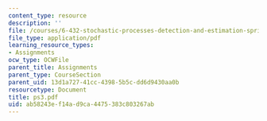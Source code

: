 ```yaml
---
content_type: resource
description: ''
file: /courses/6-432-stochastic-processes-detection-and-estimation-spring-2004/ab58243ef14ad9ca4475383c803267ab_ps3.pdf
file_type: application/pdf
learning_resource_types:
- Assignments
ocw_type: OCWFile
parent_title: Assignments
parent_type: CourseSection
parent_uid: 13d1a727-41cc-4398-5b5c-dd6d9430aa0b
resourcetype: Document
title: ps3.pdf
uid: ab58243e-f14a-d9ca-4475-383c803267ab
---
```

